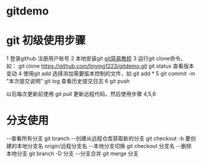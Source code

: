# gitdemo
# git 初级使用步骤
1 登录github 注册用户账号
2 本地安装git <a href="http://www.bootcss.com/p/git-guide/"> git简易教程</a>
3 运行git clone命令。  如： git clone https://github.com/linying1223/gitdemo.git
git status 查看版本变动
4 使用git add 选择添加需要版本控制的文件，如 git add *
5 git commit -m "本次提交说明"
git log 查看历史提交日志
6 git push

以后每次更新前使用 git pull 更新远程代码，然后使用步骤 4,5,6

# 分支使用
--查看所有分支
git branch
--创建从远程仓库获取新的分支
git checkout -b 要创建的本地分支名 origin/远程分支名
--本地分支切换
git checkout 分支名
--删除本地分支
git branch -D 分支
--分支合并
git merge 分支
